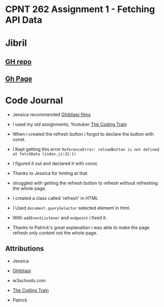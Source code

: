 # CPNT 262 Assignment 1 - Fetching API Data

# Jibril

 ##  [GH repo](https://github.com/jibril96/cpnt262-rest-api)

 ##  [Gh Page](https://jibril96.github.io/cpnt262-rest-api/)


# Code Journal

* Jessica recommended [Ghibliapi films](https://ghibliapi.herokuapp.com/films/)

* I used my old assignments, Youtuber [The Coding Train](https://www.youtube.com/watch?v=RfMkdvN-23o&t=0s)

* When i created the refresh button i forgot to declare the button with const.

* I Kept getting this error `ReferenceError: reloadButton is not defined
    at fetchData (index.js:32:1)`

* I figured it out and declared it with const.

* Thanks to Jessica for hinting at that.

* struggled with getting the refresh button to refresh without refreshing the whole page.

* I created a class called 'refresh' in HTML

* I Used `document.querySelector` selected element in html.

* With `addEventListener` and `endpoint` i fixed it.

* Thanks to Patrick's great explanation i was able
to make the page refresh only content not the whole page.

 ## Attributions

* Jessica

* [Ghibliapi](https://ghibliapi.herokuapp.com/)

* w3schools.com

* [The Coding Train](https://www.youtube.com/watch?v=RfMkdvN-23o&t=0s)

* Patrick
